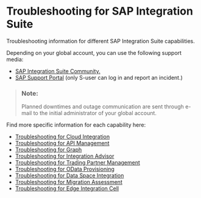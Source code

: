<!-- loio8e7703919ba14cca8add844ed0c9a68f -->

# Troubleshooting for SAP Integration Suite

Troubleshooting information for different SAP Integration Suite capabilities.

Depending on your global account, you can use the following support media:

-   [SAP Integration Suite Community.](https://community.sap.com/topics/cloud-platform-integration-suite)
-   [SAP Support Portal](https://support.sap.com/en/index.html) \(only S-user can log in and report an incident.\)


> ### Note:  
> Planned downtimes and outage communication are sent through e-mail to the initial administrator of your global account.

Find more specific information for each capability here:

-   [Troubleshooting for Cloud Integration](troubleshooting-for-cloud-integration-37743c2.md)
-   [Troubleshooting for API Management](troubleshooting-for-api-management-e765066.md)
-   [Troubleshooting for Graph](troubleshooting-for-graph-2cfb06c.md)
-   [Troubleshooting for Integration Advisor](troubleshooting-for-integration-advisor-2de873e.md)
-   [Troubleshooting for Trading Partner Management](troubleshooting-for-trading-partner-management-c5eaae5.md)
-   [Troubleshooting for OData Provisioning](troubleshooting-for-odata-provisioning-cdcbaa2.md)
-   [Troubleshooting for Data Space Integration](troubleshooting-for-data-space-integration-166fa88.md)
-   [Troubleshooting for Migration Assessment](troubleshooting-for-migration-assessment-63430e2.md)
-   [Troubleshooting for Edge Integration Cell](troubleshooting-for-edge-integration-cell-816d9e4.md)

